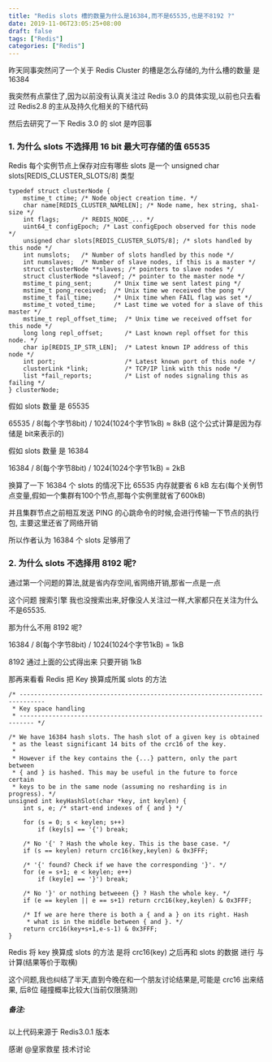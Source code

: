 ```yaml
---
title: "Redis slots 槽的数量为什么是16384,而不是65535,也是不8192 ?"
date: 2019-11-06T23:05:25+08:00
draft: false
tags: ["Redis"]
categories: ["Redis"]
---
```


昨天同事突然问了一个关于 Redis Cluster 的槽是怎么存储的,为什么槽的数量 是 16384

我突然有点蒙住了,因为以前没有认真关注过 Redis 3.0 的具体实现,以前也只去看过 Redis2.8 的主从及持久化相关的下结代码

然后去研究了一下 Redis 3.0 的 slot 是咋回事


### 1. 为什么 slots 不选择用 16 bit 最大可存储的值 65535


Redis 每个实例节点上保存对应有哪些 slots 是一个 unsigned char slots[REDIS_CLUSTER_SLOTS/8] 类型

```
typedef struct clusterNode {
    mstime_t ctime; /* Node object creation time. */
    char name[REDIS_CLUSTER_NAMELEN]; /* Node name, hex string, sha1-size */
    int flags;      /* REDIS_NODE_... */
    uint64_t configEpoch; /* Last configEpoch observed for this node */
    unsigned char slots[REDIS_CLUSTER_SLOTS/8]; /* slots handled by this node */
    int numslots;   /* Number of slots handled by this node */
    int numslaves;  /* Number of slave nodes, if this is a master */
    struct clusterNode **slaves; /* pointers to slave nodes */
    struct clusterNode *slaveof; /* pointer to the master node */
    mstime_t ping_sent;      /* Unix time we sent latest ping */
    mstime_t pong_received;  /* Unix time we received the pong */
    mstime_t fail_time;      /* Unix time when FAIL flag was set */
    mstime_t voted_time;     /* Last time we voted for a slave of this master */
    mstime_t repl_offset_time;  /* Unix time we received offset for this node */
    long long repl_offset;      /* Last known repl offset for this node. */
    char ip[REDIS_IP_STR_LEN];  /* Latest known IP address of this node */
    int port;                   /* Latest known port of this node */
    clusterLink *link;          /* TCP/IP link with this node */
    list *fail_reports;         /* List of nodes signaling this as failing */
} clusterNode;

```

假如 slots 数量 是 65535

65535 / 8(每个字节8bit) / 1024(1024个字节1kB) ≈ 8kB   (这个公式计算是因为存储是 bit来表示的)

假如 slots 数量 是 16384

16384 / 8(每个字节8bit) / 1024(1024个字节1kB) = 2kB

换算了一下  16384 个 slots 的情况下比 65535 内存就要省 6 kB 左右(每个关例节点变量,假如一个集群有100个节点,那每个实例里就省了600kB)


并且集群节点之前相互发送 PING 的心跳命令的时候,会进行传输一下节点的执行包, 主要这里还省了网络开销


所以作者认为  16384 个 slots 足够用了



### 2. 为什么 slots 不选择用  8192 呢?

通过第一个问题的算法,就是省内存空间,省网络开销,那省一点是一点

这个问题 搜索引擎 我也没搜索出来,好像没人关注过一样,大家都只在关注为什么不是65535.

那为什么不用 8192 呢?

16384 / 8(每个字节8bit) / 1024(1024个字节1kB) = 1kB

8192 通过上面的公式得出来 只要开销 1kB

那再来看看 Redis 把 Key 换算成所属 slots 的方法

```
/* -----------------------------------------------------------------------------
 * Key space handling
 * -------------------------------------------------------------------------- */

/* We have 16384 hash slots. The hash slot of a given key is obtained
 * as the least significant 14 bits of the crc16 of the key.
 *
 * However if the key contains the {...} pattern, only the part between
 * { and } is hashed. This may be useful in the future to force certain
 * keys to be in the same node (assuming no resharding is in progress). */
unsigned int keyHashSlot(char *key, int keylen) {
    int s, e; /* start-end indexes of { and } */

    for (s = 0; s < keylen; s++)
        if (key[s] == '{') break;

    /* No '{' ? Hash the whole key. This is the base case. */
    if (s == keylen) return crc16(key,keylen) & 0x3FFF;

    /* '{' found? Check if we have the corresponding '}'. */
    for (e = s+1; e < keylen; e++)
        if (key[e] == '}') break;

    /* No '}' or nothing betweeen {} ? Hash the whole key. */
    if (e == keylen || e == s+1) return crc16(key,keylen) & 0x3FFF;

    /* If we are here there is both a { and a } on its right. Hash
     * what is in the middle between { and }. */
    return crc16(key+s+1,e-s-1) & 0x3FFF;
}
```

Redis 将 key 换算成 slots 的方法 是将 crc16(key) 之后再和 slots 的数据 进行 与 计算(结果等价于取横)

这个问题,我也纠结了半天,直到今晚在和一个朋友讨论结果是,可能是  crc16 出来结果, 后8位 碰撞概率比较大(当前仅限猜测)


##### 备注:

以上代码来源于 Redis3.0.1 版本

感谢 @皇家救星 技术讨论


